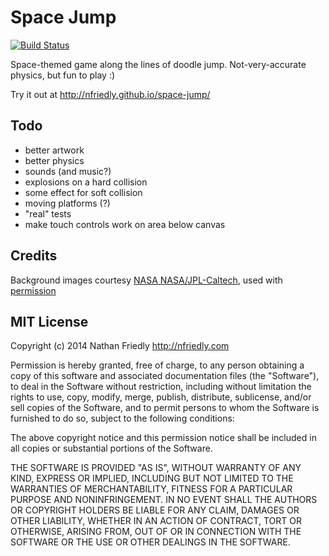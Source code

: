 Space Jump
==========

[![Build Status](https://travis-ci.org/nfriedly/space-jump.svg?branch=master)](https://travis-ci.org/nfriedly/space-jump)

Space-themed game along the lines of doodle jump. 
Not-very-accurate physics, but fun to play :)

Try it out at http://nfriedly.github.io/space-jump/

Todo
----
* better artwork
* better physics
* sounds (and music?)
* explosions on a hard collision
* some effect for soft collision
* moving platforms (?)
* "real" tests
* make touch controls work on area below canvas


Credits
-------

Background images courtesy [NASA NASA/JPL-Caltech](http://www.jpl.nasa.gov/spaceimages/), used with [permission](http://www.jpl.nasa.gov/imagepolicy/)



MIT License
-----------

Copyright (c) 2014 Nathan Friedly <http://nfriedly.com>

Permission is hereby granted, free of charge, to any person obtaining a copy
of this software and associated documentation files (the "Software"), to deal
in the Software without restriction, including without limitation the rights
to use, copy, modify, merge, publish, distribute, sublicense, and/or sell
copies of the Software, and to permit persons to whom the Software is
furnished to do so, subject to the following conditions:

The above copyright notice and this permission notice shall be included in all
copies or substantial portions of the Software.

THE SOFTWARE IS PROVIDED "AS IS", WITHOUT WARRANTY OF ANY KIND, EXPRESS OR
IMPLIED, INCLUDING BUT NOT LIMITED TO THE WARRANTIES OF MERCHANTABILITY,
FITNESS FOR A PARTICULAR PURPOSE AND NONINFRINGEMENT. IN NO EVENT SHALL THE
AUTHORS OR COPYRIGHT HOLDERS BE LIABLE FOR ANY CLAIM, DAMAGES OR OTHER
LIABILITY, WHETHER IN AN ACTION OF CONTRACT, TORT OR OTHERWISE, ARISING FROM,
OUT OF OR IN CONNECTION WITH THE SOFTWARE OR THE USE OR OTHER DEALINGS IN THE
SOFTWARE.
